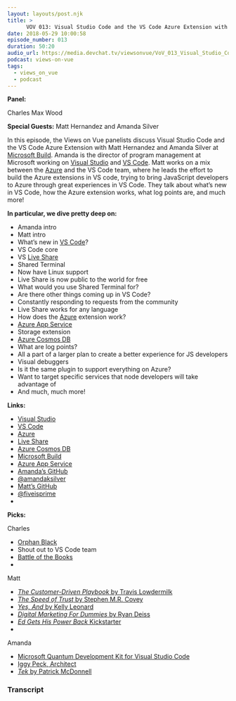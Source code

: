 ```yaml
---
layout: layouts/post.njk
title: >
      VOV 013: Visual Studio Code and the VS Code Azure Extension with Matt Hernandez and Amanda Silver LIVE at Microsoft Build
date: 2018-05-29 10:00:58
episode_number: 013
duration: 50:20
audio_url: https://media.devchat.tv/viewsonvue/VoV_013_Visual_Studio_Code_and_the_VS_Code_Azure_Extension_with_Matt_Hernandez_and_Amanda_Silver_LIVE_at_Microsoft_Build.mp3
podcast: views-on-vue
tags: 
  - views_on_vue
  - podcast
---
```


 **Panel:**

Charles Max Wood

**Special Guests:** Matt Hernandez and Amanda Silver

In this episode, the Views on Vue panelists discuss Visual Studio Code and the VS Code Azure Extension with Matt Hernandez and Amanda Silver at [Microsoft Build](https://www.microsoft.com/en-us/build). Amanda is the director of program management at Microsoft working on [Visual Studio](https://www.visualstudio.com/) and [VS Code](https://code.visualstudio.com/). Matt works on a mix between the [Azure](https://azure.microsoft.com/en-us/?v=18.20) and the VS Code team, where he leads the effort to build the Azure extensions in VS code, trying to bring JavaScript developers to Azure through great experiences in VS Code. They talk about what’s new in VS Code, how the Azure extension works, what log points are, and much more!

**In particular, we dive pretty deep on:**

- Amanda intro
- Matt intro
- What’s new in [VS Code](https://code.visualstudio.com/)?
- VS Code core
- VS [Live Share](https://www.visualstudio.com/services/live-share/)
- Shared Terminal
- Now have Linux support
- Live Share is now public to the world for free
- What would you use Shared Terminal for?
- Are there other things coming up in VS Code?
- Constantly responding to requests from the community
- Live Share works for any language
- How does the [Azure](https://azure.microsoft.com/en-us/?v=18.20) extension work?
- [Azure App Service](https://azure.microsoft.com/en-us/services/app-service/)
- Storage extension
- [Azure Cosmos DB](https://azure.microsoft.com/en-us/services/cosmos-db/)
- What are log points?
- All a part of a larger plan to create a better experience for JS developers
- Visual debuggers
- Is it the same plugin to support everything on Azure?
- Want to target specific services that node developers will take advantage of
- And much, much more! 

**Links:**

- [Visual Studio](https://www.visualstudio.com/)
- [VS Code](https://code.visualstudio.com/)
- [Azure](https://azure.microsoft.com/en-us/?v=18.20)
- [Live Share](https://www.visualstudio.com/services/live-share/)
- [Azure Cosmos DB](https://azure.microsoft.com/en-us/services/cosmos-db/)
- [Microsoft Build](https://www.microsoft.com/en-us/build)
- [Azure App Service](https://azure.microsoft.com/en-us/services/app-service/)
- [Amanda’s GitHub](https://github.com/AmandaSilver)
- [@amandaksilver](https://twitter.com/amandaksilver?ref_src=twsrc%255Egoogle%257Ctwcamp%255Eserp%257Ctwgr%255Eauthor)
- [Matt’s GitHub](https://github.com/fiveisprime)
- [@fiveisprime](https://twitter.com/fiveisprime?lang=en)
- 

**Picks:**

Charles

- [Orphan Black](http://www.bbcamerica.com/shows/orphan-black)
- Shout out to VS Code team
- [Battle of the Books](http://www.battleofthebooks.org/)
- 

Matt

- [_The Customer-Driven Playbook_ by Travis Lowdermilk](https://www.amazon.com/Customer-Driven-Playbook-Converting-Customer-Successful/dp/149198127X)
- [_The Speed of Trust_ by Stephen M.R. Covey](https://www.amazon.com/SPEED-TRUST-Thing-Changes-Everything/dp/1416549005)
- [_Yes, And_ by Kelly Leonard](https://www.amazon.com/Yes-Improvisation-Reverses-Creativity-Collaboration-Lessons/dp/0062248545)
- [_Digital Marketing For Dummies_ by Ryan Deiss](https://www.amazon.com/Digital-Marketing-Dummies-Business-Personal/dp/1119235596)
- [_Ed Gets His Power Back_ Kickstarter](https://www.kickstarter.com/projects/carrotpantspress/ed-gets-his-power-back-an-electrifying-tale-for-ma)
- 

Amanda

- [Microsoft Quantum Development Kit for Visual Studio Code](https://marketplace.visualstudio.com/items?itemName=quantum.quantum-devkit-vscode)
- [Iggy Peck, Architect](https://www.amazon.com/Iggy-Peck-Architect-Andrea-Beaty/dp/081091106X)
- [_Tek_ by Patrick McDonnell](https://www.amazon.com/Tek-Modern-Cave-Patrick-McDonnell/dp/0316338052)


### Transcript


